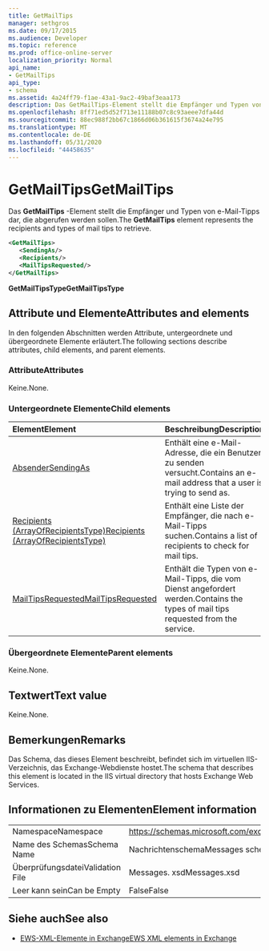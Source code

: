 ```yaml
---
title: GetMailTips
manager: sethgros
ms.date: 09/17/2015
ms.audience: Developer
ms.topic: reference
ms.prod: office-online-server
localization_priority: Normal
api_name:
- GetMailTips
api_type:
- schema
ms.assetid: 4a24ff79-f1ae-43a1-9ac2-49baf3eaa173
description: Das GetMailTips-Element stellt die Empfänger und Typen von e-Mail-Tipps dar, die abgerufen werden sollen.
ms.openlocfilehash: 8ff71ed5d52f713e11188b07c8c93aeee7dfa44d
ms.sourcegitcommit: 88ec988f2bb67c1866d06b361615f3674a24e795
ms.translationtype: MT
ms.contentlocale: de-DE
ms.lasthandoff: 05/31/2020
ms.locfileid: "44458635"
---
```

# <a name="getmailtips"></a><span data-ttu-id="c4ed8-103">GetMailTips</span><span class="sxs-lookup"><span data-stu-id="c4ed8-103">GetMailTips</span></span>

<span data-ttu-id="c4ed8-104">Das **GetMailTips** -Element stellt die Empfänger und Typen von e-Mail-Tipps dar, die abgerufen werden sollen.</span><span class="sxs-lookup"><span data-stu-id="c4ed8-104">The **GetMailTips** element represents the recipients and types of mail tips to retrieve.</span></span> 
  
```XML
<GetMailTips>
   <SendingAs/>
   <Recipients/>
   <MailTipsRequested/>
</GetMailTips>
```

 <span data-ttu-id="c4ed8-105">**GetMailTipsType**</span><span class="sxs-lookup"><span data-stu-id="c4ed8-105">**GetMailTipsType**</span></span>
## <a name="attributes-and-elements"></a><span data-ttu-id="c4ed8-106">Attribute und Elemente</span><span class="sxs-lookup"><span data-stu-id="c4ed8-106">Attributes and elements</span></span>

<span data-ttu-id="c4ed8-107">In den folgenden Abschnitten werden Attribute, untergeordnete und übergeordnete Elemente erläutert.</span><span class="sxs-lookup"><span data-stu-id="c4ed8-107">The following sections describe attributes, child elements, and parent elements.</span></span>
  
### <a name="attributes"></a><span data-ttu-id="c4ed8-108">Attribute</span><span class="sxs-lookup"><span data-stu-id="c4ed8-108">Attributes</span></span>

<span data-ttu-id="c4ed8-109">Keine.</span><span class="sxs-lookup"><span data-stu-id="c4ed8-109">None.</span></span>
  
### <a name="child-elements"></a><span data-ttu-id="c4ed8-110">Untergeordnete Elemente</span><span class="sxs-lookup"><span data-stu-id="c4ed8-110">Child elements</span></span>

|<span data-ttu-id="c4ed8-111">**Element**</span><span class="sxs-lookup"><span data-stu-id="c4ed8-111">**Element**</span></span>|<span data-ttu-id="c4ed8-112">**Beschreibung**</span><span class="sxs-lookup"><span data-stu-id="c4ed8-112">**Description**</span></span>|
|:-----|:-----|
|[<span data-ttu-id="c4ed8-113">Absender</span><span class="sxs-lookup"><span data-stu-id="c4ed8-113">SendingAs</span></span>](sendingas.md) <br/> |<span data-ttu-id="c4ed8-114">Enthält eine e-Mail-Adresse, die ein Benutzer zu senden versucht.</span><span class="sxs-lookup"><span data-stu-id="c4ed8-114">Contains an e-mail address that a user is trying to send as.</span></span>  <br/> |
|[<span data-ttu-id="c4ed8-115">Recipients (ArrayOfRecipientsType)</span><span class="sxs-lookup"><span data-stu-id="c4ed8-115">Recipients (ArrayOfRecipientsType)</span></span>](recipients-arrayofrecipientstype.md) <br/> |<span data-ttu-id="c4ed8-116">Enthält eine Liste der Empfänger, die nach e-Mail-Tipps suchen.</span><span class="sxs-lookup"><span data-stu-id="c4ed8-116">Contains a list of recipients to check for mail tips.</span></span>  <br/> |
|[<span data-ttu-id="c4ed8-117">MailTipsRequested</span><span class="sxs-lookup"><span data-stu-id="c4ed8-117">MailTipsRequested</span></span>](mailtipsrequested.md) <br/> |<span data-ttu-id="c4ed8-118">Enthält die Typen von e-Mail-Tipps, die vom Dienst angefordert werden.</span><span class="sxs-lookup"><span data-stu-id="c4ed8-118">Contains the types of mail tips requested from the service.</span></span>  <br/> |
   
### <a name="parent-elements"></a><span data-ttu-id="c4ed8-119">Übergeordnete Elemente</span><span class="sxs-lookup"><span data-stu-id="c4ed8-119">Parent elements</span></span>

<span data-ttu-id="c4ed8-120">Keine.</span><span class="sxs-lookup"><span data-stu-id="c4ed8-120">None.</span></span>
  
## <a name="text-value"></a><span data-ttu-id="c4ed8-121">Textwert</span><span class="sxs-lookup"><span data-stu-id="c4ed8-121">Text value</span></span>

<span data-ttu-id="c4ed8-122">Keine.</span><span class="sxs-lookup"><span data-stu-id="c4ed8-122">None.</span></span>
  
## <a name="remarks"></a><span data-ttu-id="c4ed8-123">Bemerkungen</span><span class="sxs-lookup"><span data-stu-id="c4ed8-123">Remarks</span></span>

<span data-ttu-id="c4ed8-124">Das Schema, das dieses Element beschreibt, befindet sich im virtuellen IIS-Verzeichnis, das Exchange-Webdienste hostet.</span><span class="sxs-lookup"><span data-stu-id="c4ed8-124">The schema that describes this element is located in the IIS virtual directory that hosts Exchange Web Services.</span></span>
  
## <a name="element-information"></a><span data-ttu-id="c4ed8-125">Informationen zu Elementen</span><span class="sxs-lookup"><span data-stu-id="c4ed8-125">Element information</span></span>

|||
|:-----|:-----|
|<span data-ttu-id="c4ed8-126">Namespace</span><span class="sxs-lookup"><span data-stu-id="c4ed8-126">Namespace</span></span>  <br/> |https://schemas.microsoft.com/exchange/services/2006/messages  <br/> |
|<span data-ttu-id="c4ed8-127">Name des Schemas</span><span class="sxs-lookup"><span data-stu-id="c4ed8-127">Schema Name</span></span>  <br/> |<span data-ttu-id="c4ed8-128">Nachrichtenschema</span><span class="sxs-lookup"><span data-stu-id="c4ed8-128">Messages schema</span></span>  <br/> |
|<span data-ttu-id="c4ed8-129">Überprüfungsdatei</span><span class="sxs-lookup"><span data-stu-id="c4ed8-129">Validation File</span></span>  <br/> |<span data-ttu-id="c4ed8-130">Messages. xsd</span><span class="sxs-lookup"><span data-stu-id="c4ed8-130">Messages.xsd</span></span>  <br/> |
|<span data-ttu-id="c4ed8-131">Leer kann sein</span><span class="sxs-lookup"><span data-stu-id="c4ed8-131">Can be Empty</span></span>  <br/> |<span data-ttu-id="c4ed8-132">False</span><span class="sxs-lookup"><span data-stu-id="c4ed8-132">False</span></span>  <br/> |
   
## <a name="see-also"></a><span data-ttu-id="c4ed8-133">Siehe auch</span><span class="sxs-lookup"><span data-stu-id="c4ed8-133">See also</span></span>



- [<span data-ttu-id="c4ed8-134">EWS-XML-Elemente in Exchange</span><span class="sxs-lookup"><span data-stu-id="c4ed8-134">EWS XML elements in Exchange</span></span>](ews-xml-elements-in-exchange.md)

